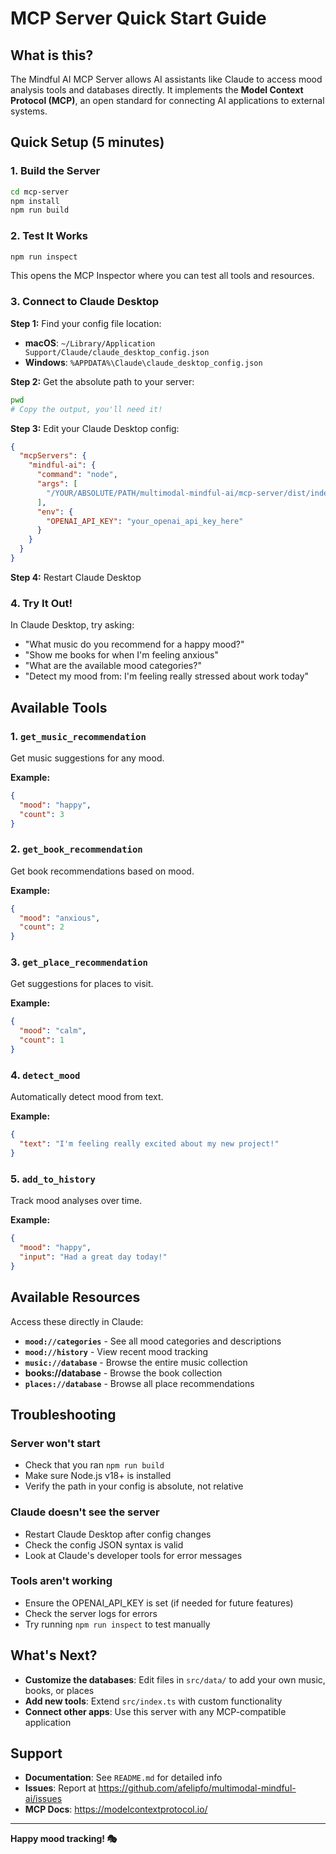 # MCP Server Quick Start Guide

## What is this?

The Mindful AI MCP Server allows AI assistants like Claude to access mood analysis tools and databases directly. It implements the **Model Context Protocol (MCP)**, an open standard for connecting AI applications to external systems.

## Quick Setup (5 minutes)

### 1. Build the Server

```bash
cd mcp-server
npm install
npm run build
```

### 2. Test It Works

```bash
npm run inspect
```

This opens the MCP Inspector where you can test all tools and resources.

### 3. Connect to Claude Desktop

**Step 1:** Find your config file location:
- **macOS**: `~/Library/Application Support/Claude/claude_desktop_config.json`
- **Windows**: `%APPDATA%\Claude\claude_desktop_config.json`

**Step 2:** Get the absolute path to your server:

```bash
pwd
# Copy the output, you'll need it!
```

**Step 3:** Edit your Claude Desktop config:

```json
{
  "mcpServers": {
    "mindful-ai": {
      "command": "node",
      "args": [
        "/YOUR/ABSOLUTE/PATH/multimodal-mindful-ai/mcp-server/dist/index.js"
      ],
      "env": {
        "OPENAI_API_KEY": "your_openai_api_key_here"
      }
    }
  }
}
```

**Step 4:** Restart Claude Desktop

### 4. Try It Out!

In Claude Desktop, try asking:

- "What music do you recommend for a happy mood?"
- "Show me books for when I'm feeling anxious"
- "What are the available mood categories?"
- "Detect my mood from: I'm feeling really stressed about work today"

## Available Tools

### 1. `get_music_recommendation`
Get music suggestions for any mood.

**Example:**
```json
{
  "mood": "happy",
  "count": 3
}
```

### 2. `get_book_recommendation`
Get book recommendations based on mood.

**Example:**
```json
{
  "mood": "anxious",
  "count": 2
}
```

### 3. `get_place_recommendation`
Get suggestions for places to visit.

**Example:**
```json
{
  "mood": "calm",
  "count": 1
}
```

### 4. `detect_mood`
Automatically detect mood from text.

**Example:**
```json
{
  "text": "I'm feeling really excited about my new project!"
}
```

### 5. `add_to_history`
Track mood analyses over time.

**Example:**
```json
{
  "mood": "happy",
  "input": "Had a great day today!"
}
```

## Available Resources

Access these directly in Claude:

- **`mood://categories`** - See all mood categories and descriptions
- **`mood://history`** - View recent mood tracking
- **`music://database`** - Browse the entire music collection
- **books://database** - Browse the book collection
- **`places://database`** - Browse all place recommendations

## Troubleshooting

### Server won't start
- Check that you ran `npm run build`
- Make sure Node.js v18+ is installed
- Verify the path in your config is absolute, not relative

### Claude doesn't see the server
- Restart Claude Desktop after config changes
- Check the config JSON syntax is valid
- Look at Claude's developer tools for error messages

### Tools aren't working
- Ensure the OPENAI_API_KEY is set (if needed for future features)
- Check the server logs for errors
- Try running `npm run inspect` to test manually

## What's Next?

- **Customize the databases**: Edit files in `src/data/` to add your own music, books, or places
- **Add new tools**: Extend `src/index.ts` with custom functionality
- **Connect other apps**: Use this server with any MCP-compatible application

## Support

- **Documentation**: See `README.md` for detailed info
- **Issues**: Report at https://github.com/afelipfo/multimodal-mindful-ai/issues
- **MCP Docs**: https://modelcontextprotocol.io/

---

**Happy mood tracking! 🎭**
